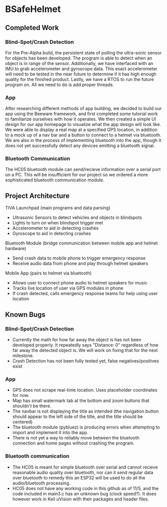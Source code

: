 # BSafeHelmet

## Completed Work

### Blind-Spot/Crash Detection
For the Pre-Alpha build, the persistent state of polling the ultra-sonic sensor for objects has been developed. The program is able to detect when an object is in range of the sensor. Additionally, we have interfaced with an IMU to grab accelerometer and gyroscope data. This exact accelerometer will need to be tested in the near future to determine if it has high enough quality for the finished product. Lastly, we have a RTOS to run the future program on. All we need to do is add proper threads.

### App
After researching different methods of app building, we decided to build our app using the Beeware framework, and first completed some tutorial work to familiarize ourselves with how it operates. We then created a simple UI design for our app homepage to visualize what the app design will look like. We were able to display a real map at a specified GPS location, in addition to a mock up of a nav bar and a button to connect to a helmet via bluetooth. We are also in the process of implementing bluetooth into the app, though it does not yet successfully detect any devices emitting a bluetooth signal.

### Bluetooth Communication
The HC05 bluetooth module can send/recieve information over a serial port on a PC. This will be insufficient for our project so we ordered a more sophisticated bluetooth communication module.


## Project Architecture

TIVA Launchpad (main programs and data parsing)
- Ultrasonic Sensors to detect vehicles and objects in blindspots
- Lights to turn on when blindspot trigger met
- Accelerometer to aid in detecting crashes
- Gyroscope to aid in detecting crashes
  
Bluetooth Module (bridge communication between mobile app and helmet hardware)
- Send crash data to mobile phone to trigger emergency response
- Receive audio data from phone and play through helmet speakers

Mobile App (pairs to helmet via bluetooth)
- Allows user to connect phone audio to helmet speakers for music
- Tracks live location of user via GPS modules in phone
- If crash detected, calls emergency response teams for help using user location


## Known Bugs
### Blind-Spot/Crash Detection
- Currently the math for how far away the object is has not been developed properly. It repeatedly says "Distance: 0" regardless of how far away the detected object is. We will work on fixing that for the next milestone.
- Crash Detection has not been fully tested yet, false negatives/positives exist

### App
- GPS does not scrape real-time location. Uses placeholder coordinates for now.
- Map has small watermark tab at the bottom and zoom buttons that shouldn't be there.
- The navbar is not displaying the title as intended (the navigation button should appear to the left side of the title, and the title should be centered)
- The bluetooth module (pybluez) is producing errors when attempting to import and implement it into the app.
- There is not yet a way to reliably move between the bluetooth connection and home pages without crashing the program.

### Bluetooth communication
- The HC05 is meant for simple bluetooth over serial and cannot recieve reasonable audio quality over bluetooth, nor can it send regular data over bluetooth to remedy this an ESP32 will be used to do all the audio/bluetooth processing.
- HC05 does not have any working code in this github as of 11/5, and the code included in main3.c has an unknown bug (clock speed?). It does however work in Keil uVision with their packages and header files. 
